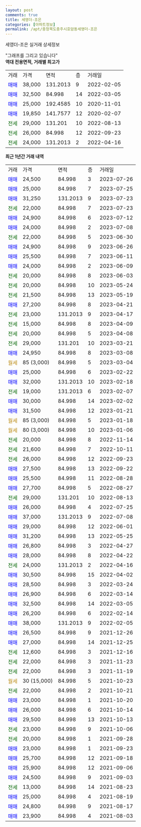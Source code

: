 ```yaml
---
layout: post
comments: true
title: 세영더-조은
categories: [아파트정보]
permalink: /apt/충청북도충주시호암동세영더-조은
---
```


세영더-조은 실거래 상세정보

<script type="text/javascript">
  google.charts.load('current', {'packages':['line', 'corechart']});
  google.charts.setOnLoadCallback(drawChart);

  function drawChart() {
    var data = new google.visualization.DataTable();
    data.addColumn('date', '거래일');
    data.addColumn('number', "매매");
    data.addColumn('number', "전세");
    data.addColumn('number', "전매");

    data.addRows([[new Date(Date.parse("2023-07-26")), 24500, null, null], [new Date(Date.parse("2023-07-25")), 25000, null, null], [new Date(Date.parse("2023-07-23")), 31250, null, null], [new Date(Date.parse("2023-07-23")), null, 22000, null], [new Date(Date.parse("2023-07-12")), 24900, null, null], [new Date(Date.parse("2023-07-08")), 24000, null, null], [new Date(Date.parse("2023-06-30")), null, 22000, null], [new Date(Date.parse("2023-06-26")), 24900, null, null], [new Date(Date.parse("2023-06-11")), 25500, null, null], [new Date(Date.parse("2023-06-09")), 24000, null, null], [new Date(Date.parse("2023-06-03")), null, 20000, null], [new Date(Date.parse("2023-05-24")), null, 20000, null], [new Date(Date.parse("2023-05-19")), null, 21500, null], [new Date(Date.parse("2023-04-21")), 27200, null, null], [new Date(Date.parse("2023-04-17")), null, 23000, null], [new Date(Date.parse("2023-04-09")), null, 15000, null], [new Date(Date.parse("2023-04-08")), null, 20000, null], [new Date(Date.parse("2023-03-21")), null, 29000, null], [new Date(Date.parse("2023-03-08")), 24950, null, null], [new Date(Date.parse("2023-03-04")), null, null, null], [new Date(Date.parse("2023-02-22")), 25000, null, null], [new Date(Date.parse("2023-02-18")), 32000, null, null], [new Date(Date.parse("2023-02-07")), null, 19000, null], [new Date(Date.parse("2023-02-02")), 30000, null, null], [new Date(Date.parse("2023-01-21")), 31500, null, null], [new Date(Date.parse("2023-01-18")), null, null, null], [new Date(Date.parse("2023-01-06")), null, null, null], [new Date(Date.parse("2022-11-14")), null, 20000, null], [new Date(Date.parse("2022-10-11")), null, 21600, null], [new Date(Date.parse("2022-09-23")), null, 26000, null], [new Date(Date.parse("2022-09-22")), 27500, null, null], [new Date(Date.parse("2022-08-28")), 25500, null, null], [new Date(Date.parse("2022-08-27")), 27700, null, null], [new Date(Date.parse("2022-08-13")), null, 29000, null], [new Date(Date.parse("2022-07-25")), 26000, null, null], [new Date(Date.parse("2022-07-08")), 37000, null, null], [new Date(Date.parse("2022-06-01")), 29000, null, null], [new Date(Date.parse("2022-05-25")), 31200, null, null], [new Date(Date.parse("2022-04-27")), 26800, null, null], [new Date(Date.parse("2022-04-22")), 28000, null, null], [new Date(Date.parse("2022-04-16")), null, 24000, null], [new Date(Date.parse("2022-04-02")), 30500, null, null], [new Date(Date.parse("2022-03-24")), 28500, null, null], [new Date(Date.parse("2022-03-14")), 26900, null, null], [new Date(Date.parse("2022-03-05")), 32500, null, null], [new Date(Date.parse("2022-02-14")), 26200, null, null], [new Date(Date.parse("2022-02-05")), 38000, null, null], [new Date(Date.parse("2021-12-26")), 26500, null, null], [new Date(Date.parse("2021-12-25")), 27000, null, null], [new Date(Date.parse("2021-12-16")), null, 12600, null], [new Date(Date.parse("2021-11-23")), null, 22000, null], [new Date(Date.parse("2021-11-19")), null, 22000, null], [new Date(Date.parse("2021-10-23")), null, null, null], [new Date(Date.parse("2021-10-21")), null, 22000, null], [new Date(Date.parse("2021-10-20")), 23000, null, null], [new Date(Date.parse("2021-10-14")), 26000, null, null], [new Date(Date.parse("2021-10-13")), 29500, null, null], [new Date(Date.parse("2021-10-06")), null, 23000, null], [new Date(Date.parse("2021-09-28")), null, 20000, null], [new Date(Date.parse("2021-09-23")), 23000, null, null], [new Date(Date.parse("2021-09-18")), 25700, null, null], [new Date(Date.parse("2021-09-06")), 25900, null, null], [new Date(Date.parse("2021-09-03")), 24500, null, null], [new Date(Date.parse("2021-08-23")), null, 13000, null], [new Date(Date.parse("2021-08-19")), 25000, null, null], [new Date(Date.parse("2021-08-17")), 24800, null, null], [new Date(Date.parse("2021-08-03")), 23900, null, null]]);

    var options = {
      hAxis: {
        format: 'yyyy/MM/dd'
      },    
      lineWidth: 0,
      pointsVisible: true,    
      title: '최근 1년간 유형별 실거래가 분포',
      legend: { position: 'bottom' }
    };

    var formatter = new google.visualization.NumberFormat({pattern:'###,###'} );
    formatter.format(data, 1);
    formatter.format(data, 2);
    
    setTimeout(function() {
        var chart = new google.visualization.LineChart(document.getElementById('columnchart_material'));
        chart.draw(data, (options));
        document.getElementById('loading').style.display = 'none';
    }, 200);
  }
</script>


<div id="loading" style="z-index:20; display: block; margin-left: 0px">"그래프를 그리고 있습니다"</div>
<div id="columnchart_material" style="width: 95%; margin-left: 0px; display: block"></div>
<!-- contents start -->
<b>역대 전용면적, 거래별 최고가</b>
<table class="sortable">
    <tr>
      <td>거래</td>
      <td>가격</td>
      <td>면적</td>
      <td>층</td>
      <td>거래일</td>
    </tr>
        <tr>
          <td><a style="color: blue">매매</a></td>
          <td>38,000</td>
          <td>131.2013</td>
          <td>9</td>
          <td>2022-02-05</td>
        </tr>            <tr>
          <td><a style="color: blue">매매</a></td>
          <td>32,500</td>
          <td>84.998</td>
          <td>14</td>
          <td>2022-03-05</td>
        </tr>            <tr>
          <td><a style="color: blue">매매</a></td>
          <td>25,000</td>
          <td>192.4585</td>
          <td>10</td>
          <td>2020-11-01</td>
        </tr>            <tr>
          <td><a style="color: blue">매매</a></td>
          <td>19,850</td>
          <td>141.7577</td>
          <td>12</td>
          <td>2020-02-07</td>
        </tr>        
        <tr>
              <td><a style="color: darkgreen">전세</a></td>
              <td>29,000</td>
              <td>131.201</td>
              <td>10</td>
              <td>2022-08-13</td>
            </tr>            <tr>
              <td><a style="color: darkgreen">전세</a></td>
              <td>26,000</td>
              <td>84.998</td>
              <td>12</td>
              <td>2022-09-23</td>
            </tr>            <tr>
              <td><a style="color: darkgreen">전세</a></td>
              <td>24,000</td>
              <td>131.2013</td>
              <td>2</td>
              <td>2022-04-16</td>
            </tr>        
    
</table>

<b>최근 1년간 거래 내역</b>

<table class="sortable">
    <tr>
      <td>거래</td>
      <td>가격</td>
      <td>면적</td>
      <td>층</td>
      <td>거래일</td>
    </tr>
    <tr>
      <td><a style="color: blue">매매</a></td>
      <td>24,500</td>
      <td>84.998</td>
      <td>3</td>
      <td>2023-07-26</td>
    </tr>          <tr>
      <td><a style="color: blue">매매</a></td>
      <td>25,000</td>
      <td>84.998</td>
      <td>7</td>
      <td>2023-07-25</td>
    </tr>          <tr>
      <td><a style="color: blue">매매</a></td>
      <td>31,250</td>
      <td>131.2013</td>
      <td>9</td>
      <td>2023-07-23</td>
    </tr>          <tr>
      <td><a style="color: darkgreen">전세</a></td>
      <td>22,000</td>
      <td>84.998</td>
      <td>7</td>
      <td>2023-07-23</td>
    </tr>          <tr>
      <td><a style="color: blue">매매</a></td>
      <td>24,900</td>
      <td>84.998</td>
      <td>6</td>
      <td>2023-07-12</td>
    </tr>          <tr>
      <td><a style="color: blue">매매</a></td>
      <td>24,000</td>
      <td>84.998</td>
      <td>2</td>
      <td>2023-07-08</td>
    </tr>          <tr>
      <td><a style="color: darkgreen">전세</a></td>
      <td>22,000</td>
      <td>84.998</td>
      <td>5</td>
      <td>2023-06-30</td>
    </tr>          <tr>
      <td><a style="color: blue">매매</a></td>
      <td>24,900</td>
      <td>84.998</td>
      <td>9</td>
      <td>2023-06-26</td>
    </tr>          <tr>
      <td><a style="color: blue">매매</a></td>
      <td>25,500</td>
      <td>84.998</td>
      <td>7</td>
      <td>2023-06-11</td>
    </tr>          <tr>
      <td><a style="color: blue">매매</a></td>
      <td>24,000</td>
      <td>84.998</td>
      <td>2</td>
      <td>2023-06-09</td>
    </tr>          <tr>
      <td><a style="color: darkgreen">전세</a></td>
      <td>20,000</td>
      <td>84.998</td>
      <td>8</td>
      <td>2023-06-03</td>
    </tr>          <tr>
      <td><a style="color: darkgreen">전세</a></td>
      <td>20,000</td>
      <td>84.998</td>
      <td>10</td>
      <td>2023-05-24</td>
    </tr>          <tr>
      <td><a style="color: darkgreen">전세</a></td>
      <td>21,500</td>
      <td>84.998</td>
      <td>13</td>
      <td>2023-05-19</td>
    </tr>          <tr>
      <td><a style="color: blue">매매</a></td>
      <td>27,200</td>
      <td>84.998</td>
      <td>8</td>
      <td>2023-04-21</td>
    </tr>          <tr>
      <td><a style="color: darkgreen">전세</a></td>
      <td>23,000</td>
      <td>131.2013</td>
      <td>9</td>
      <td>2023-04-17</td>
    </tr>          <tr>
      <td><a style="color: darkgreen">전세</a></td>
      <td>15,000</td>
      <td>84.998</td>
      <td>8</td>
      <td>2023-04-09</td>
    </tr>          <tr>
      <td><a style="color: darkgreen">전세</a></td>
      <td>20,000</td>
      <td>84.998</td>
      <td>5</td>
      <td>2023-04-08</td>
    </tr>          <tr>
      <td><a style="color: darkgreen">전세</a></td>
      <td>29,000</td>
      <td>131.201</td>
      <td>10</td>
      <td>2023-03-21</td>
    </tr>          <tr>
      <td><a style="color: blue">매매</a></td>
      <td>24,950</td>
      <td>84.998</td>
      <td>8</td>
      <td>2023-03-08</td>
    </tr>          <tr>
      <td><a style="color: darkgoldenrod">월세</a></td>
      <td>85 (3,000)</td>
      <td>84.998</td>
      <td>5</td>
      <td>2023-03-04</td>
    </tr>          <tr>
      <td><a style="color: blue">매매</a></td>
      <td>25,000</td>
      <td>84.998</td>
      <td>6</td>
      <td>2023-02-22</td>
    </tr>          <tr>
      <td><a style="color: blue">매매</a></td>
      <td>32,000</td>
      <td>131.2013</td>
      <td>10</td>
      <td>2023-02-18</td>
    </tr>          <tr>
      <td><a style="color: darkgreen">전세</a></td>
      <td>19,000</td>
      <td>131.2013</td>
      <td>6</td>
      <td>2023-02-07</td>
    </tr>          <tr>
      <td><a style="color: blue">매매</a></td>
      <td>30,000</td>
      <td>84.998</td>
      <td>14</td>
      <td>2023-02-02</td>
    </tr>          <tr>
      <td><a style="color: blue">매매</a></td>
      <td>31,500</td>
      <td>84.998</td>
      <td>12</td>
      <td>2023-01-21</td>
    </tr>          <tr>
      <td><a style="color: darkgoldenrod">월세</a></td>
      <td>85 (3,000)</td>
      <td>84.998</td>
      <td>5</td>
      <td>2023-01-18</td>
    </tr>          <tr>
      <td><a style="color: darkgoldenrod">월세</a></td>
      <td>80 (3,000)</td>
      <td>84.998</td>
      <td>10</td>
      <td>2023-01-06</td>
    </tr>          <tr>
      <td><a style="color: darkgreen">전세</a></td>
      <td>20,000</td>
      <td>84.998</td>
      <td>8</td>
      <td>2022-11-14</td>
    </tr>          <tr>
      <td><a style="color: darkgreen">전세</a></td>
      <td>21,600</td>
      <td>84.998</td>
      <td>7</td>
      <td>2022-10-11</td>
    </tr>          <tr>
      <td><a style="color: darkgreen">전세</a></td>
      <td>26,000</td>
      <td>84.998</td>
      <td>12</td>
      <td>2022-09-23</td>
    </tr>          <tr>
      <td><a style="color: blue">매매</a></td>
      <td>27,500</td>
      <td>84.998</td>
      <td>13</td>
      <td>2022-09-22</td>
    </tr>          <tr>
      <td><a style="color: blue">매매</a></td>
      <td>25,500</td>
      <td>84.998</td>
      <td>11</td>
      <td>2022-08-28</td>
    </tr>          <tr>
      <td><a style="color: blue">매매</a></td>
      <td>27,700</td>
      <td>84.998</td>
      <td>5</td>
      <td>2022-08-27</td>
    </tr>          <tr>
      <td><a style="color: darkgreen">전세</a></td>
      <td>29,000</td>
      <td>131.201</td>
      <td>10</td>
      <td>2022-08-13</td>
    </tr>          <tr>
      <td><a style="color: blue">매매</a></td>
      <td>26,000</td>
      <td>84.998</td>
      <td>4</td>
      <td>2022-07-25</td>
    </tr>          <tr>
      <td><a style="color: blue">매매</a></td>
      <td>37,000</td>
      <td>131.2013</td>
      <td>9</td>
      <td>2022-07-08</td>
    </tr>          <tr>
      <td><a style="color: blue">매매</a></td>
      <td>29,000</td>
      <td>84.998</td>
      <td>12</td>
      <td>2022-06-01</td>
    </tr>          <tr>
      <td><a style="color: blue">매매</a></td>
      <td>31,200</td>
      <td>84.998</td>
      <td>13</td>
      <td>2022-05-25</td>
    </tr>          <tr>
      <td><a style="color: blue">매매</a></td>
      <td>26,800</td>
      <td>84.998</td>
      <td>3</td>
      <td>2022-04-27</td>
    </tr>          <tr>
      <td><a style="color: blue">매매</a></td>
      <td>28,000</td>
      <td>84.998</td>
      <td>8</td>
      <td>2022-04-22</td>
    </tr>          <tr>
      <td><a style="color: darkgreen">전세</a></td>
      <td>24,000</td>
      <td>131.2013</td>
      <td>2</td>
      <td>2022-04-16</td>
    </tr>          <tr>
      <td><a style="color: blue">매매</a></td>
      <td>30,500</td>
      <td>84.998</td>
      <td>15</td>
      <td>2022-04-02</td>
    </tr>          <tr>
      <td><a style="color: blue">매매</a></td>
      <td>28,500</td>
      <td>84.998</td>
      <td>3</td>
      <td>2022-03-24</td>
    </tr>          <tr>
      <td><a style="color: blue">매매</a></td>
      <td>26,900</td>
      <td>84.998</td>
      <td>6</td>
      <td>2022-03-14</td>
    </tr>          <tr>
      <td><a style="color: blue">매매</a></td>
      <td>32,500</td>
      <td>84.998</td>
      <td>14</td>
      <td>2022-03-05</td>
    </tr>          <tr>
      <td><a style="color: blue">매매</a></td>
      <td>26,200</td>
      <td>84.998</td>
      <td>6</td>
      <td>2022-02-14</td>
    </tr>          <tr>
      <td><a style="color: blue">매매</a></td>
      <td>38,000</td>
      <td>131.2013</td>
      <td>9</td>
      <td>2022-02-05</td>
    </tr>          <tr>
      <td><a style="color: blue">매매</a></td>
      <td>26,500</td>
      <td>84.998</td>
      <td>9</td>
      <td>2021-12-26</td>
    </tr>          <tr>
      <td><a style="color: blue">매매</a></td>
      <td>27,000</td>
      <td>84.998</td>
      <td>14</td>
      <td>2021-12-25</td>
    </tr>          <tr>
      <td><a style="color: darkgreen">전세</a></td>
      <td>12,600</td>
      <td>84.998</td>
      <td>3</td>
      <td>2021-12-16</td>
    </tr>          <tr>
      <td><a style="color: darkgreen">전세</a></td>
      <td>22,000</td>
      <td>84.998</td>
      <td>3</td>
      <td>2021-11-23</td>
    </tr>          <tr>
      <td><a style="color: darkgreen">전세</a></td>
      <td>22,000</td>
      <td>84.998</td>
      <td>3</td>
      <td>2021-11-19</td>
    </tr>          <tr>
      <td><a style="color: darkgoldenrod">월세</a></td>
      <td>30 (15,000)</td>
      <td>84.998</td>
      <td>5</td>
      <td>2021-10-23</td>
    </tr>          <tr>
      <td><a style="color: darkgreen">전세</a></td>
      <td>22,000</td>
      <td>84.998</td>
      <td>2</td>
      <td>2021-10-21</td>
    </tr>          <tr>
      <td><a style="color: blue">매매</a></td>
      <td>23,000</td>
      <td>84.998</td>
      <td>1</td>
      <td>2021-10-20</td>
    </tr>          <tr>
      <td><a style="color: blue">매매</a></td>
      <td>26,000</td>
      <td>84.998</td>
      <td>6</td>
      <td>2021-10-14</td>
    </tr>          <tr>
      <td><a style="color: blue">매매</a></td>
      <td>29,500</td>
      <td>84.998</td>
      <td>13</td>
      <td>2021-10-13</td>
    </tr>          <tr>
      <td><a style="color: darkgreen">전세</a></td>
      <td>23,000</td>
      <td>84.998</td>
      <td>9</td>
      <td>2021-10-06</td>
    </tr>          <tr>
      <td><a style="color: darkgreen">전세</a></td>
      <td>20,000</td>
      <td>84.998</td>
      <td>1</td>
      <td>2021-09-28</td>
    </tr>          <tr>
      <td><a style="color: blue">매매</a></td>
      <td>23,000</td>
      <td>84.998</td>
      <td>1</td>
      <td>2021-09-23</td>
    </tr>          <tr>
      <td><a style="color: blue">매매</a></td>
      <td>25,700</td>
      <td>84.998</td>
      <td>12</td>
      <td>2021-09-18</td>
    </tr>          <tr>
      <td><a style="color: blue">매매</a></td>
      <td>25,900</td>
      <td>84.998</td>
      <td>12</td>
      <td>2021-09-06</td>
    </tr>          <tr>
      <td><a style="color: blue">매매</a></td>
      <td>24,500</td>
      <td>84.998</td>
      <td>9</td>
      <td>2021-09-03</td>
    </tr>          <tr>
      <td><a style="color: darkgreen">전세</a></td>
      <td>13,000</td>
      <td>84.998</td>
      <td>14</td>
      <td>2021-08-23</td>
    </tr>          <tr>
      <td><a style="color: blue">매매</a></td>
      <td>25,000</td>
      <td>84.998</td>
      <td>4</td>
      <td>2021-08-19</td>
    </tr>          <tr>
      <td><a style="color: blue">매매</a></td>
      <td>24,800</td>
      <td>84.998</td>
      <td>9</td>
      <td>2021-08-17</td>
    </tr>          <tr>
      <td><a style="color: blue">매매</a></td>
      <td>23,900</td>
      <td>84.998</td>
      <td>4</td>
      <td>2021-08-03</td>
    </tr>      </table>
<!-- contents end -->    

